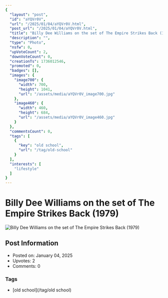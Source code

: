 ```yaml
---
{
  "layout": "post",
  "id": "aYQVr0V",
  "url": "/2025/01/04/aYQVr0V.html",
  "post_url": "/2025/01/04/aYQVr0V.html",
  "title": "Billy Dee Williams on the set of The Empire Strikes Back (1979)",
  "description": "",
  "type": "Photo",
  "nsfw": 0,
  "upVoteCount": 2,
  "downVoteCount": 0,
  "creationTs": 1736012546,
  "promoted": 0,
  "badges": [],
  "images": {
    "image700": {
      "width": 700,
      "height": 1041,
      "url": "/assets/media/aYQVr0V_image700.jpg"
    },
    "image460": {
      "width": 460,
      "height": 684,
      "url": "/assets/media/aYQVr0V_image460.jpg"
    }
  },
  "commentsCount": 0,
  "tags": [
    {
      "key": "old school",
      "url": "/tag/old-school"
    }
  ],
  "interests": [
    "lifestyle"
  ]
}
---
```


# Billy Dee Williams on the set of The Empire Strikes Back (1979)

![Billy Dee Williams on the set of The Empire Strikes Back (1979)](/assets/media/aYQVr0V_image700.jpg)

## Post Information

- Posted on: January 04, 2025
- Upvotes: 2
- Comments: 0

### Tags

- [old school](/tag/old school)
